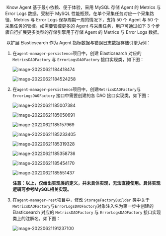 ​	Know Agent 基于最小依赖、便于体验，采用 MySQL 存储 Agent 的 Metrics 与 Error Logs 数据。受制于 MySQL 性能瓶颈，在单个采集任务对应一个采集路径、Metrics 与 Error Logs 保存周期一周的情况下，支持 50 个 Agent 与 50 个采集任务的管控。如需要管控更多的 Agent 与采集任务，用户可通过如下 3 个步骤自行扩展更多类型的存储引擎用于存储 Agent 的 Metrics 与 Error Logs 数据。

​	以扩展 Elasticsearch 作为 Agent 指标数据与错误日志数据存储引擎为例：

1. 在`agent-manager-persistence`项目中，创建 Elasticsearch 对应的 `MetricsDAOFactory` 与 `ErrorLogsDAOFactory` 接口实现类，如下图：

   ![image-20220621184418474](assets/ElasticsearchErrorLogsDAOFactory.png)

   ![image-20220621184524258](assets/ElasticsearchMetricsDAOFactory.png)

2. 在`agent-manager-persistence`项目中，创建`MetricsDAOFactory`与 `ErrorLogsDAOFactory` 接口中需要创建的各 DAO 接口实现类，如下图：

   ![image-20220621185007384](assets/ElasticsearchAgentErrorLogDAO.png)

   ![image-20220621185050691](assets/ElasticsearchMetricsAgentDAO.png)

   ![image-20220621185157969](assets/ElasticsearchMetricsDiskDAO.png)

   ![image-20220621185233405](assets/ElasticsearchMetricsDiskIODAO.png)

   ![image-20220621185319328](assets/ElasticsearchMetricsLogCollectTaskDAO.png)

   ![image-20220621185358736](assets/ElasticsearchMetricsNetCardDAO.png)

   ![image-20220621185454170](assets/ElasticsearchMetricsProcessDAO.png)

   ![image-20220621185551437](assets/ElasticsearchMetricsSystemDAO.png)

   **注意：以上，仅给出实现类的定义，并未具体实现，无法直接使用。具体实现逻辑可参考MySQL相关实现。**

3. 在`agent-manager-rest`项目中，修改 `StorageFactoryBuilder` 类中关于`MetricsDAOFactory`与`ErrorLogsDAOFactory`对象注入名为第一步中创建的 Elasticsearch 对应的 `MetricsDAOFactory` 与 `ErrorLogsDAOFactory` 接口实现类上的注解名，如下图：

   ![image-20220621191237100](assets/StorageFactoryBuilder.png)